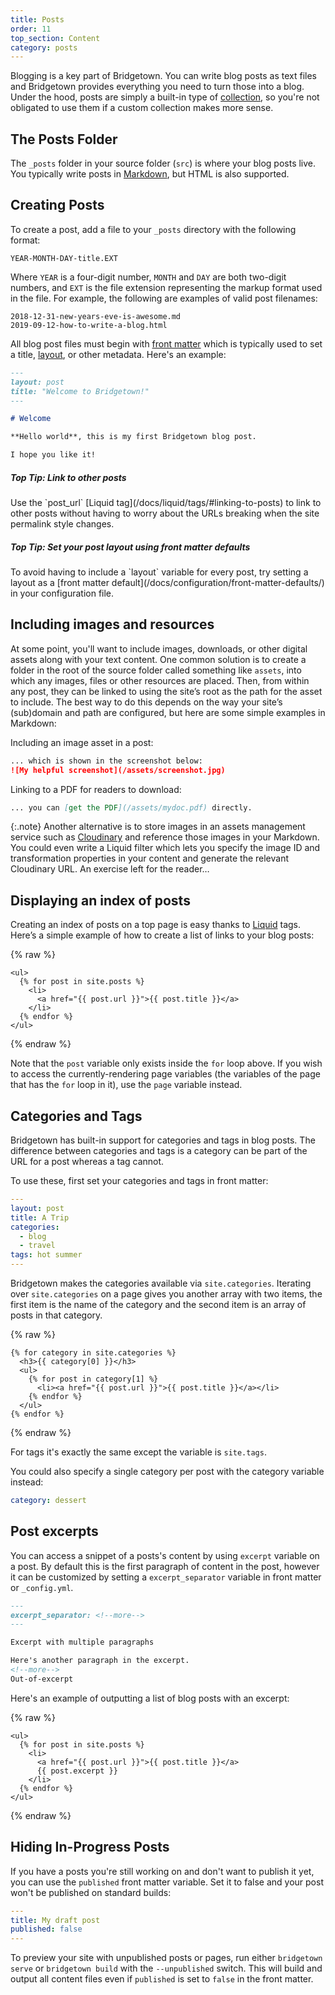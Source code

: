```yaml
---
title: Posts
order: 11
top_section: Content
category: posts
---
```


Blogging is a key part of Bridgetown. You can write blog posts as text files and Bridgetown provides everything you need to turn those into a blog. Under the hood, posts are simply a built-in type of [collection](/docs/collections), so you're not obligated to use them if a custom collection makes more sense.

## The Posts Folder

The `_posts` folder in your source folder (`src`) is where your blog posts live. You typically write posts in [Markdown](https://daringfireball.net/projects/markdown/), but HTML is also supported.

## Creating Posts

To create a post, add a file to your `_posts` directory with the following
format:

```
YEAR-MONTH-DAY-title.EXT
```

Where `YEAR` is a four-digit number, `MONTH` and `DAY` are both two-digit
numbers, and `EXT` is the file extension representing the markup format used in the
file. For example, the following are examples of valid post filenames:

```
2018-12-31-new-years-eve-is-awesome.md
2019-09-12-how-to-write-a-blog.html
```

All blog post files must begin with [front matter](/docs/front-matter/) which is
typically used to set a title, [layout](/docs/layouts/), or other metadata. Here's an example:

```markdown
---
layout: post
title: "Welcome to Bridgetown!"
---

# Welcome

**Hello world**, this is my first Bridgetown blog post.

I hope you like it!
```

<div class="note">
  <h5>Top Tip: Link to other posts</h5>
  <p markdown="1">
    Use the `post_url` [Liquid tag](/docs/liquid/tags/#linking-to-posts) to link to other posts without having to worry about the URLs breaking when the site permalink style changes.
  </p>
</div>

<div class="note">
  <h5>Top Tip: Set your post layout using front matter defaults</h5>
  <p markdown="1">
    To avoid having to include a `layout` variable for every post, try setting a layout as a [front matter default](/docs/configuration/front-matter-defaults/) in your configuration file.
  </p>
</div>

## Including images and resources

At some point, you'll want to include images, downloads, or other
digital assets along with your text content. One common solution is to create
a folder in the root of the source folder called something like `assets`,
into which any images, files or other resources are placed. Then, from within
any post, they can be linked to using the site’s root as the path for the asset
to include. The best way to do this depends on the way your site’s (sub)domain
and path are configured, but here are some simple examples in Markdown:

Including an image asset in a post:

```markdown
... which is shown in the screenshot below:
![My helpful screenshot](/assets/screenshot.jpg)
```

Linking to a PDF for readers to download:

```markdown
... you can [get the PDF](/assets/mydoc.pdf) directly.
```

{:.note}
Another alternative is to store images in an assets management service such as [Cloudinary](https://cloudinary.com) and reference those images in your Markdown. You could even write a Liquid filter which lets you specify the image ID and transformation properties in your content and generate the relevant Cloudinary URL. An exercise left for the reader…

## Displaying an index of posts

Creating an index of posts on a top page is easy thanks to [Liquid](/docs/liquid/) tags. Here’s a simple example of how to create a list of links to your blog posts:

{% raw %}
```liquid
<ul>
  {% for post in site.posts %}
    <li>
      <a href="{{ post.url }}">{{ post.title }}</a>
    </li>
  {% endfor %}
</ul>
```
{% endraw %}

Note that the `post` variable only exists inside the `for` loop above. If
you wish to access the currently-rendering page variables (the
variables of the page that has the `for` loop in it), use the `page`
variable instead.

## Categories and Tags

Bridgetown has built-in support for categories and tags in blog posts. The difference
between categories and tags is a category can be part of the URL for a post
whereas a tag cannot.

To use these, first set your categories and tags in front matter:

```yaml
---
layout: post
title: A Trip
categories:
  - blog
  - travel
tags: hot summer
---
```

Bridgetown makes the categories available via `site.categories`. Iterating over
`site.categories` on a page gives you another array with two items, the first
item is the name of the category and the second item is an array of posts in that
category.

{% raw %}
```liquid
{% for category in site.categories %}
  <h3>{{ category[0] }}</h3>
  <ul>
    {% for post in category[1] %}
      <li><a href="{{ post.url }}">{{ post.title }}</a></li>
    {% endfor %}
  </ul>
{% endfor %}
```
{% endraw %}

For tags it's exactly the same except the variable is `site.tags`.

You could also specify a single category per post with the category variable instead:

```yaml
category: dessert
```

## Post excerpts

You can access a snippet of a posts's content by using `excerpt` variable on a
post. By default this is the first paragraph of content in the post, however it
can be customized by setting a `excerpt_separator` variable in front matter or
`_config.yml`.

```markdown
---
excerpt_separator: <!--more-->
---

Excerpt with multiple paragraphs

Here's another paragraph in the excerpt.
<!--more-->
Out-of-excerpt
```

Here's an example of outputting a list of blog posts with an excerpt:

{% raw %}
```liquid
<ul>
  {% for post in site.posts %}
    <li>
      <a href="{{ post.url }}">{{ post.title }}</a>
      {{ post.excerpt }}
    </li>
  {% endfor %}
</ul>
```
{% endraw %}

## Hiding In-Progress Posts

If you have a posts you're still working on and don't want to publish it yet, you can use the `published` front matter variable. Set it to false and your post won't be published on standard builds:

```yaml
---
title: My draft post
published: false
---
```

To preview your site with unpublished posts or pages, run either `bridgetown serve` or `bridgetown build` with the `--unpublished` switch. This will build and output all content files even if `published` is set to `false` in the front matter.